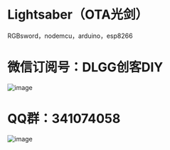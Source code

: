 # Lightsaber（OTA光剑）
RGBsword，nodemcu，arduino，esp8266

# 微信订阅号：DLGG创客DIY
![image](https://github.com/DLGGmakerDIY/Lightsaber/tree/master/pic/weixin.png)

# QQ群：341074058
![image](https://github.com/DLGGmakerDIY/Lightsaber/tree/master/pic/qq.png)